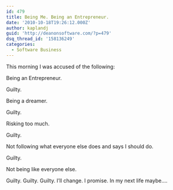 ```yaml
---
id: 479
title: Being Me. Being an Entrepreneur.
date: '2010-10-18T19:26:12.000Z'
author: kaplandj
guid: 'http://deanonsoftware.com/?p=479'
dsq_thread_id: '158136249'
categories:
  - Software Business
---
```

This morning I was accused of the following:

Being an Entrepreneur.

<p style="text-align: left;">
  Guilty.
</p>

<p style="text-align: left;">
  Being a dreamer.
</p>

<p style="text-align: left;">
  Guilty.
</p>

<p style="text-align: left;">
  Risking too much.
</p>

<p style="text-align: left;">
  Guilty.
</p>

<p style="text-align: left;">
  Not following what everyone else does and says I should do.
</p>

<p style="text-align: left;">
  Guilty.
</p>

<p style="text-align: left;">
  Not being like everyone else.
</p>

<p style="text-align: left;">
  Guilty. Guilty. Guilty. I’ll change. I promise. In my next life maybe….
</p>
